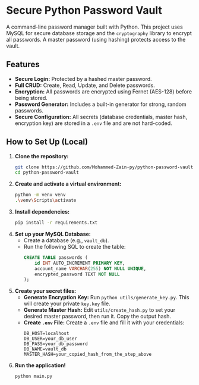 # Secure Python Password Vault

A command-line password manager built with Python. This project uses MySQL for secure database storage and the `cryptography` library to encrypt all passwords. A master password (using hashing) protects access to the vault.

## Features
- **Secure Login:** Protected by a hashed master password.
- **Full CRUD:** Create, Read, Update, and Delete passwords.
- **Encryption:** All passwords are encrypted using Fernet (AES-128) before being stored.
- **Password Generator:** Includes a built-in generator for strong, random passwords.
- **Secure Configuration:** All secrets (database credentials, master hash, encryption key) are stored in a `.env` file and are not hard-coded.

## How to Set Up (Local)

1.  **Clone the repository:**
    ```sh
    git clone https://github.com/Mohammed-Zain-py/python-password-vault.git
    cd python-password-vault
    ```
2.  **Create and activate a virtual environment:**
    ```sh
    python -m venv venv
    .\venv\Scripts\activate
    ```
3.  **Install dependencies:**
    ```sh
    pip install -r requirements.txt
    ```
4.  **Set up your MySQL Database:**
    * Create a database (e.g., `vault_db`).
    * Run the following SQL to create the table:
        ```sql
        CREATE TABLE passwords (
            id INT AUTO_INCREMENT PRIMARY KEY,
            account_name VARCHAR(255) NOT NULL UNIQUE,
            encrypted_password TEXT NOT NULL
        );
        ```
5.  **Create your secret files:**
    * **Generate Encryption Key:** Run `python utils/generate_key.py`. This will create your private `key.key` file.
    * **Generate Master Hash:** Edit `utils/create_hash.py` to set your desired master password, then run it. Copy the output hash.
    * **Create `.env` File:** Create a `.env` file and fill it with your credentials:
        ```
        DB_HOST=localhost
        DB_USER=your_db_user
        DB_PASS=your_db_password
        DB_NAME=vault_db
        MASTER_HASH=your_copied_hash_from_the_step_above
        ```
6.  **Run the application!**
    ```sh
    python main.py
    ```
